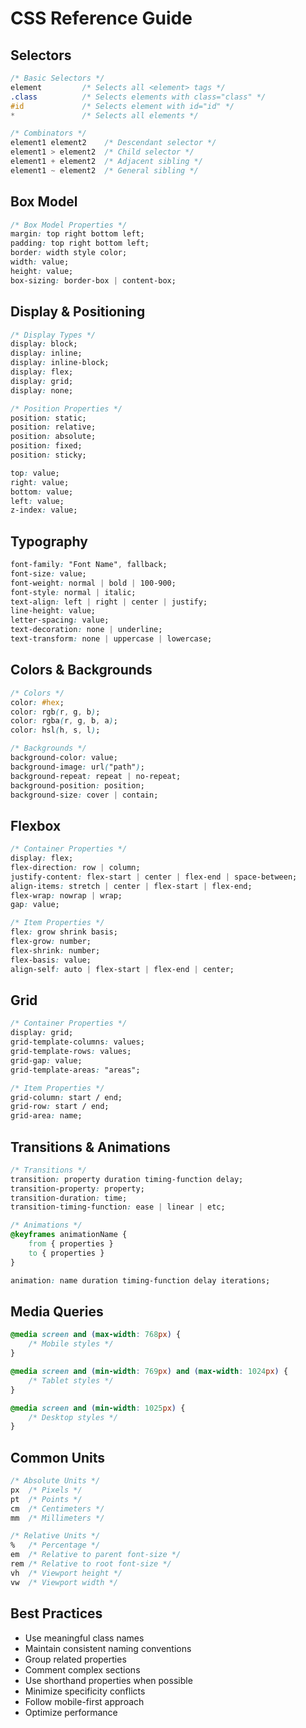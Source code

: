 # CSS Reference Guide

## Selectors
```css
/* Basic Selectors */
element         /* Selects all <element> tags */
.class          /* Selects elements with class="class" */
#id             /* Selects element with id="id" */
*               /* Selects all elements */

/* Combinators */
element1 element2    /* Descendant selector */
element1 > element2  /* Child selector */
element1 + element2  /* Adjacent sibling */
element1 ~ element2  /* General sibling */
```

## Box Model
```css
/* Box Model Properties */
margin: top right bottom left;
padding: top right bottom left;
border: width style color;
width: value;
height: value;
box-sizing: border-box | content-box;
```

## Display & Positioning
```css
/* Display Types */
display: block;
display: inline;
display: inline-block;
display: flex;
display: grid;
display: none;

/* Position Properties */
position: static;
position: relative;
position: absolute;
position: fixed;
position: sticky;

top: value;
right: value;
bottom: value;
left: value;
z-index: value;
```

## Typography
```css
font-family: "Font Name", fallback;
font-size: value;
font-weight: normal | bold | 100-900;
font-style: normal | italic;
text-align: left | right | center | justify;
line-height: value;
letter-spacing: value;
text-decoration: none | underline;
text-transform: none | uppercase | lowercase;
```

## Colors & Backgrounds
```css
/* Colors */
color: #hex;
color: rgb(r, g, b);
color: rgba(r, g, b, a);
color: hsl(h, s, l);

/* Backgrounds */
background-color: value;
background-image: url("path");
background-repeat: repeat | no-repeat;
background-position: position;
background-size: cover | contain;
```

## Flexbox
```css
/* Container Properties */
display: flex;
flex-direction: row | column;
justify-content: flex-start | center | flex-end | space-between;
align-items: stretch | center | flex-start | flex-end;
flex-wrap: nowrap | wrap;
gap: value;

/* Item Properties */
flex: grow shrink basis;
flex-grow: number;
flex-shrink: number;
flex-basis: value;
align-self: auto | flex-start | flex-end | center;
```

## Grid
```css
/* Container Properties */
display: grid;
grid-template-columns: values;
grid-template-rows: values;
grid-gap: value;
grid-template-areas: "areas";

/* Item Properties */
grid-column: start / end;
grid-row: start / end;
grid-area: name;
```

## Transitions & Animations
```css
/* Transitions */
transition: property duration timing-function delay;
transition-property: property;
transition-duration: time;
transition-timing-function: ease | linear | etc;

/* Animations */
@keyframes animationName {
    from { properties }
    to { properties }
}

animation: name duration timing-function delay iterations;
```

## Media Queries
```css
@media screen and (max-width: 768px) {
    /* Mobile styles */
}

@media screen and (min-width: 769px) and (max-width: 1024px) {
    /* Tablet styles */
}

@media screen and (min-width: 1025px) {
    /* Desktop styles */
}
```

## Common Units
```css
/* Absolute Units */
px  /* Pixels */
pt  /* Points */
cm  /* Centimeters */
mm  /* Millimeters */

/* Relative Units */
%   /* Percentage */
em  /* Relative to parent font-size */
rem /* Relative to root font-size */
vh  /* Viewport height */
vw  /* Viewport width */
```

## Best Practices
- Use meaningful class names
- Maintain consistent naming conventions
- Group related properties
- Comment complex sections
- Use shorthand properties when possible
- Minimize specificity conflicts
- Follow mobile-first approach
- Optimize performance
